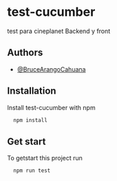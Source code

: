 # test-cucumber
test para cineplanet Backend y front
## Authors
- [@BruceArangoCahuana](https://github.com/BruceArangoCahuana)

## Installation
Install test-cucumber with npm

```bash
  npm install 
```

## Get start
To getstart this project run
```bash
  npm run test
